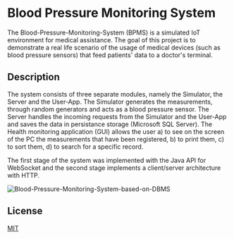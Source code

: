 # Blood Pressure Monitoring System

The Blood-Pressure-Monitoring-System (BPMS) is a simulated IoT environment for medical assistance. The goal of this project is to demonstrate a real life scenario of the usage of medical devices (such as blood pressure sensors) that feed patients' data to a doctor's terminal. 


## Description

The system consists of three separate modules, namely the Simulator, the Server and the User-App. The Simulator generates the measurements, through random generators and acts as a blood pressure sensor. The Server handles the incoming requests from the Simulator and the User-App and saves the data in persistance storage (Microsoft SQL Server).
The Health monitoring application (GUI) allows the user a) to see on the screen of the PC the measurements that have been registered, b) to print them, c) to sort them, d) to search for a specific record.

The first stage of the system was implemented with the Java API for WebSocket and the second stage implements a client/server architecture with HTTP. 

![Blood-Pressure-Monitoring-System-based-on-DBMS](https://github.com/ThomasPappas00/Blood-Pressure-Monitoring-System/assets/75483971/9e7010ab-bfa6-4215-b16d-13c0a72f9c15)

## License

[MIT](https://choosealicense.com/licenses/mit/)
